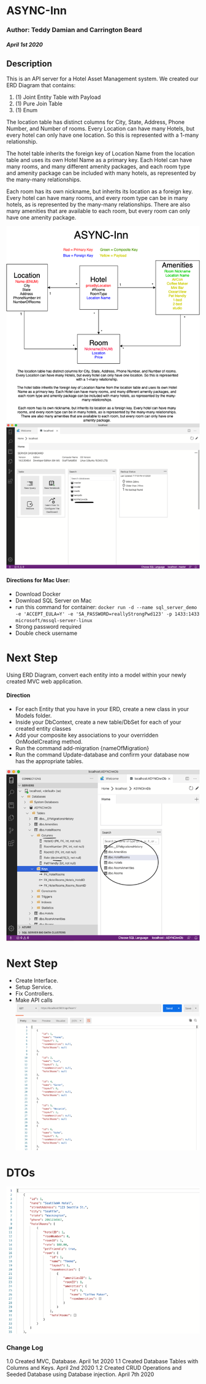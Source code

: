 # ASYNC-Inn

### Author: Teddy Damian and Carrington Beard
##### April 1st 2020
## Description
This is an API server for a Hotel Asset Management system.
We created our ERD Diagram that contains:
1. (1) Joint Entity Table with Payload
2. (1) Pure Join Table
3. (1) Enum

The location table has distinct columns for City, State, Address, Phone Number, and Number of rooms. Every Location can have many Hotels, but every hotel can only have one location. So this is represented with a 1-many relationship.

The hotel table inherits the foreign key of Location Name from the location table and uses its own Hotel Name as a primary key. Each Hotel can have many rooms, and many different amenity packages, and each room type and amenity package can be included with many hotels, as represented by the many-many relationships.

Each room has its own nickname, but inherits its location as a foreign key. Every hotel can have many rooms, and every room type can be in many hotels, as is represented by the many-many relationships. There are also many amenities that are available to each room, but every room can only have one amenity package.

![ERD Diagram](https://github.com/teddydamian/ASYNC-Inn/blob/master/assets/ERD%20Diagram.png)
![Database](https://github.com/teddydamian/ASYNC-Inn/blob/master/assets/SQLDB.png)
#### Directions for Mac User:
- Download Docker
- Download SQL Server on Mac
- run this command for container:
`docker run -d --name sql_server_demo -e 'ACCEPT_EULA=Y' -e 'SA_PASSWORD=reallyStrongPwd123' -p 1433:1433 microsoft/mssql-server-linux`
- Strong password required
- Double check username

# Next Step
Using ERD Diagram, convert each entity into a model within your newly created MVC web application.
#### Direction
- For each Entity that you have in your ERD, create a new class in your Models folder.
- Inside your DbContext, create a new table/DbSet<T> for each of your created entity classes
- Add your composite key associations to your overridden OnModelCreating method.
- Run the command add-migration {nameOfMigration}
- Run the command Update-database and confirm your database now has the appropriate tables.

![Table in Db](https://github.com/teddydamian/ASYNC-Inn/blob/master/assets/Table.png)

# Next Step
- Create Interface.
- Setup Service.
- Fix Controllers.
- Make API calls 
![API](https://github.com/teddydamian/ASYNC-Inn/blob/master/assets/Rooms.png)

# DTOs

![API](https://github.com/teddydamian/ASYNC-Inn/blob/master/assets/DTOS.png)
### Change Log
1.0 Created MVC, Database. April 1st 2020
1.1 Created Database Tables with Columns and Keys. April 2nd 2020
1.2 Created CRUD Operations and Seeded Database using Database injection. April 7th 2020
